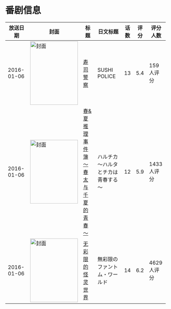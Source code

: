 # 番剧信息

|放送日期|封面|标题|日文标题|话数|评分|评分人数|
|---|---|---|---|---|---|---|
|2016-01-06|<img src="https://lain.bgm.tv/pic/cover/c/ad/c2/162792_KY46U.jpg" alt="封面" style="width:150px;height:200px;object-fit:cover;">|[寿司警察](https://bangumi.tv/subject/162792)|SUSHI POLICE|13|5.4|159人评分|
|2016-01-06|<img src="https://lain.bgm.tv/pic/cover/c/f9/73/136213_0owF9.jpg" alt="封面" style="width:150px;height:200px;object-fit:cover;">|[春&夏推理事件簿～春太与千夏的青春～](https://bangumi.tv/subject/136213)|ハルチカ～ハルタとチカは青春する～|12|5.9|1433人评分|
|2016-01-06|<img src="https://lain.bgm.tv/pic/cover/c/20/7e/94040_kOkAg.jpg" alt="封面" style="width:150px;height:200px;object-fit:cover;">|[无彩限的怪灵世界](https://bangumi.tv/subject/94040)|無彩限のファントム・ワールド|14|6.2|4629人评分|
